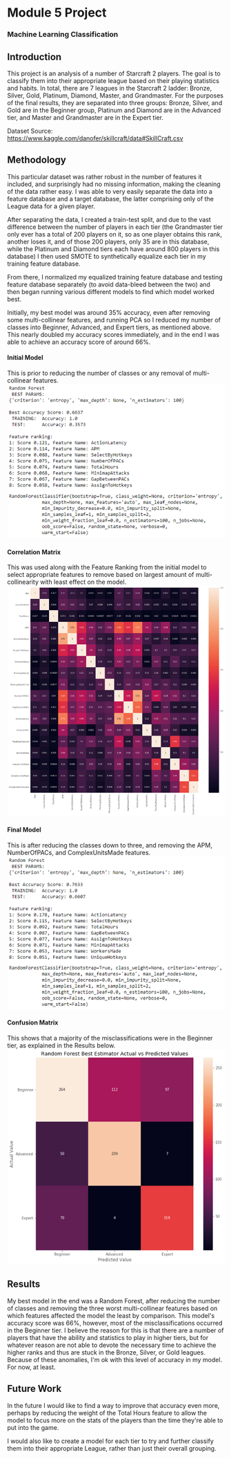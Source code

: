 # Module 5 Project
### Machine Learning Classification

## Introduction
This project is an analysis of a number of Starcraft 2 players. The goal is to classify them into their appropriate league based on their playing statistics and habits. In total, there are 7 leagues in the Starcraft 2 ladder: Bronze, Silver, Gold, Platinum, Diamond, Master, and Grandmaster. For the purposes of the final results, they are separated into three groups: Bronze, Silver, and Gold are in the Beginner group, Platinum and Diamond are in the Advanced tier, and Master and Grandmaster are in the Expert tier.

Dataset Source: https://www.kaggle.com/danofer/skillcraft/data#SkillCraft.csv

## Methodology
This particular dataset was rather robust in the number of features it included, and surprisingly had no missing information, making the cleaning of the data rather easy. I was able to very easily separate the data into a feature database and a target database, the latter comprising only of the League data for a given player.

After separating the data, I created a train-test split, and due to the vast difference between the number of players in each tier (the Grandmaster tier only ever has a total of 200 players on it, so as one player obtains this rank, another loses it, and of those 200 players, only 35 are in this database, while the Platinum and Diamond tiers each have around 800 players in this database) I then used SMOTE to synthetically equalize each tier in my training feature database.

From there, I normalized my equalized training feature database and testing feature database separately (to avoid data-bleed between the two) and then began running various different models to find which model worked best.

Initially, my best model was around 35% accuracy, even after removing some multi-collinear features, and running PCA so I reduced my number of classes into Beginner, Advanced, and Expert tiers, as mentioned above. This nearly doubled my accuracy scores immediately, and in the end I was able to achieve an accuracy score of around 66%.

#### Initial Model
This is prior to reducing the number of classes or any removal of multi-collinear features.
![](files/initialmodel.PNG)

#### Correlation Matrix
This was used along with the Feature Ranking from the initial model to select appropriate features to remove based on largest amount of multi-collinearity with least effect on the model.
![](files/correlation.png)

#### Final Model
This is after reducing the classes down to three, and removing the APM, NumberOfPACs, and ComplexUnitsMade features.
![](files/finalmodel.PNG)

#### Confusion Matrix
This shows that a majority of the misclassifications were in the Beginner tier, as explained in the Results below.
![](files/confusionmatrix.png)

## Results
My best model in the end was a Random Forest, after reducing the number of classes and removing the three worst multi-collinear features based on which features affected the model the least by comparison. This model's accuracy score was 66%, however, most of the misclassifications occurred in the Beginner tier. I believe the reason for this is that there are a number of players that have the ability and statistics to play in higher tiers, but for whatever reason are not able to devote the necessary time to achieve the higher ranks and thus are stuck in the Bronze, Silver, or Gold leagues. Because of these anomalies, I'm ok with this level of accuracy in my model. For now, at least.

## Future Work
In the future I would like to find a way to improve that accuracy even more, perhaps by reducing the weight of the Total Hours feature to allow the model to focus more on the stats of the players than the time they're able to put into the game.

I would also like to create a model for each tier to try and further classify them into their appropriate League, rather than just their overall grouping.
